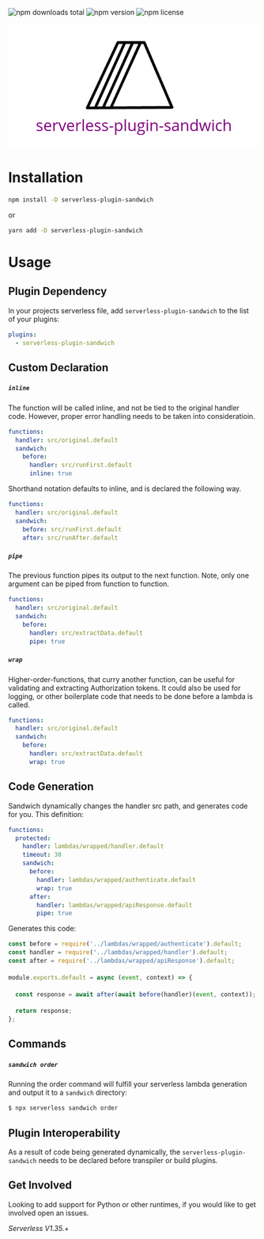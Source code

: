 ![npm downloads total](https://img.shields.io/npm/dt/serverless-plugin-sandwich.svg) ![npm version](https://img.shields.io/npm/v/serverless-plugin-sandwich.svg) ![npm license](https://img.shields.io/npm/l/serverless-plugin-sandwich.svg)

![header](https://raw.githubusercontent.com/icarus-sullivan/serverless-plugin-sandwich/master/header.png)

# Installation

```sh
npm install -D serverless-plugin-sandwich
```
or
```sh
yarn add -D serverless-plugin-sandwich
```

# Usage

## Plugin Dependency

In your projects serverless file, add `serverless-plugin-sandwich` to the list of your plugins:

```yaml
plugins:
  - serverless-plugin-sandwich
```

## Custom Declaration
##### `inline`
The function will be called inline, and not be tied to the original handler code. However, proper error handling needs to be taken into consideratioin.

```yaml
functions:
  handler: src/original.default
  sandwich:
    before:
      handler: src/runFirst.default
      inline: true
```

Shorthand notation defaults to inline, and is declared the following way. 

```yaml
functions:
  handler: src/original.default
  sandwich:
    before: src/runFirst.default
    after: src/runAfter.default
```

##### `pipe`
The previous function pipes its output to the next function. Note, only one argument can be piped from function to function. 

```yaml
functions:
  handler: src/original.default
  sandwich:
    before:
      handler: src/extractData.default
      pipe: true
```

##### `wrap`
Higher-order-functions, that curry another function, can be useful for validating and extracting Authorization tokens. It could also be used for logging, or other boilerplate code that needs to be done before a lambda is called. 

```yaml
functions:
  handler: src/original.default
  sandwich:
    before:
      handler: src/extractData.default
      wrap: true
```

## Code Generation
Sandwich dynamically changes the handler src path, and generates code for you. This definition:
```yaml
functions:
  protected:
    handler: lambdas/wrapped/handler.default
    timeout: 30
    sandwich:
      before: 
        handler: lambdas/wrapped/authenticate.default
        wrap: true
      after: 
        handler: lambdas/wrapped/apiResponse.default
        pipe: true
```

Generates this code:
```javascript
const before = require('../lambdas/wrapped/authenticate').default;
const handler = require('../lambdas/wrapped/handler').default;
const after = require('../lambdas/wrapped/apiResponse').default;

module.exports.default = async (event, context) => {

  const response = await after(await before(handler)(event, context));
  
  return response;
};
```

## Commands
##### `sandwich order`

Running the order command will fulfill your serverless lambda generation and output it to a `sandwich` directory:
```sh
$ npx serverless sandwich order
```

## Plugin Interoperability
As a result of code being generated dynamically, the `serverless-plugin-sandwich` needs to be declared before transpiler or build plugins. 

## Get Involved
Looking to add support for Python or other runtimes, if you would like to get involved open an issues. 

_Serverless V1.35.+_

